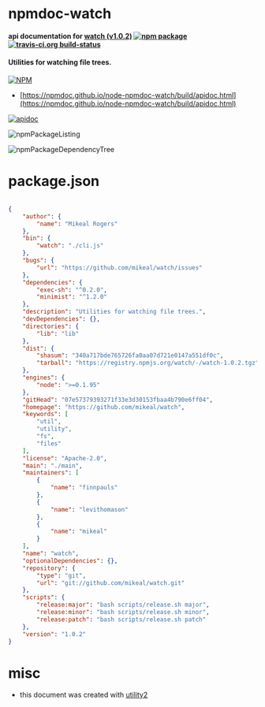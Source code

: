 # npmdoc-watch

#### api documentation for  [watch (v1.0.2)](https://github.com/mikeal/watch)  [![npm package](https://img.shields.io/npm/v/npmdoc-watch.svg?style=flat-square)](https://www.npmjs.org/package/npmdoc-watch) [![travis-ci.org build-status](https://api.travis-ci.org/npmdoc/node-npmdoc-watch.svg)](https://travis-ci.org/npmdoc/node-npmdoc-watch)

#### Utilities for watching file trees.

[![NPM](https://nodei.co/npm/watch.png?downloads=true&downloadRank=true&stars=true)](https://www.npmjs.com/package/watch)

- [https://npmdoc.github.io/node-npmdoc-watch/build/apidoc.html](https://npmdoc.github.io/node-npmdoc-watch/build/apidoc.html)

[![apidoc](https://npmdoc.github.io/node-npmdoc-watch/build/screenCapture.buildCi.browser.%252Ftmp%252Fbuild%252Fapidoc.html.png)](https://npmdoc.github.io/node-npmdoc-watch/build/apidoc.html)

![npmPackageListing](https://npmdoc.github.io/node-npmdoc-watch/build/screenCapture.npmPackageListing.svg)

![npmPackageDependencyTree](https://npmdoc.github.io/node-npmdoc-watch/build/screenCapture.npmPackageDependencyTree.svg)



# package.json

```json

{
    "author": {
        "name": "Mikeal Rogers"
    },
    "bin": {
        "watch": "./cli.js"
    },
    "bugs": {
        "url": "https://github.com/mikeal/watch/issues"
    },
    "dependencies": {
        "exec-sh": "^0.2.0",
        "minimist": "^1.2.0"
    },
    "description": "Utilities for watching file trees.",
    "devDependencies": {},
    "directories": {
        "lib": "lib"
    },
    "dist": {
        "shasum": "340a717bde765726fa0aa07d721e0147a551df0c",
        "tarball": "https://registry.npmjs.org/watch/-/watch-1.0.2.tgz"
    },
    "engines": {
        "node": ">=0.1.95"
    },
    "gitHead": "07e57379393271f33e3d30153fbaa4b790e6ff04",
    "homepage": "https://github.com/mikeal/watch",
    "keywords": [
        "util",
        "utility",
        "fs",
        "files"
    ],
    "license": "Apache-2.0",
    "main": "./main",
    "maintainers": [
        {
            "name": "finnpauls"
        },
        {
            "name": "levithomason"
        },
        {
            "name": "mikeal"
        }
    ],
    "name": "watch",
    "optionalDependencies": {},
    "repository": {
        "type": "git",
        "url": "git://github.com/mikeal/watch.git"
    },
    "scripts": {
        "release:major": "bash scripts/release.sh major",
        "release:minor": "bash scripts/release.sh minor",
        "release:patch": "bash scripts/release.sh patch"
    },
    "version": "1.0.2"
}
```



# misc
- this document was created with [utility2](https://github.com/kaizhu256/node-utility2)
